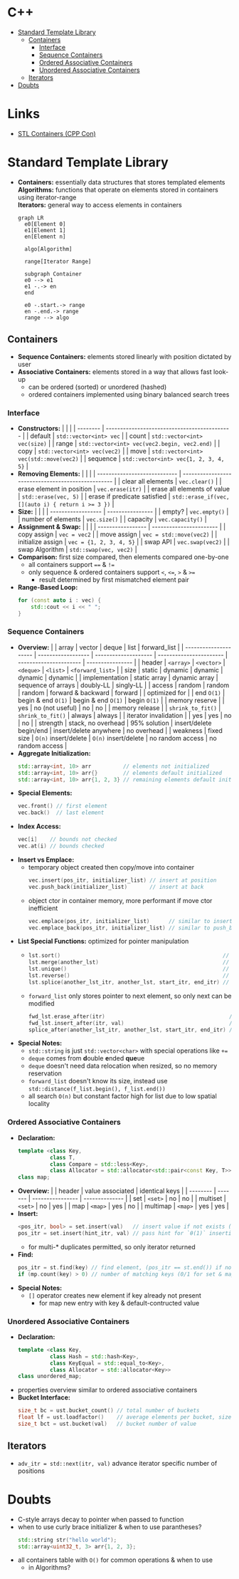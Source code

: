 # C++ <!-- omit from toc -->
- [Standard Template Library](#standard-template-library)
  - [Containers](#containers)
    - [Interface](#interface)
    - [Sequence Containers](#sequence-containers)
    - [Ordered Associative Containers](#ordered-associative-containers)
    - [Unordered Associative Containers](#unordered-associative-containers)
  - [Iterators](#iterators)
- [Doubts](#doubts)

# Links <!-- omit from toc -->
- [STL Containers (CPP Con)](https://www.youtube.com/watch?v=ZMUKa2kWtTk)

# Standard Template Library

- **Containers:** essentially data structures that stores templated elements  
  **Algorithms:** functions that operate on elements stored in containers using iterator-range  
  **Iterators:** general way to access elements in containers
  ```mermaid
  graph LR
    e0[Element 0]
    e1[Element 1]
    en[Element n]

    algo[Algorithm]

    range[Iterator Range]

    subgraph Container
    e0 --> e1
    e1 -.-> en
    end

    e0 -.start.-> range
    en -.end.-> range
    range --> algo
  ```
## Containers
- **Sequence Containers:** elements stored linearly with position dictated by user
- **Associative Containers:** elements stored in a way that allows fast look-up
    - can be ordered (sorted) or unordered (hashed)
    - ordered containers implemented using binary balanced search trees

### Interface
- **Constructors:**
  |          |                                              |
  | -------- | -------------------------------------------- |
  | default  | `std::vector<int> vec`                       |
  | count    | `std::vector<int> vec(size)`                 |
  | range    | `std::vector<int> vec(vec2.begin, vec2.end)` |
  | copy     | `std::vector<int> vec(vec2)`                 |
  | move     | `std::vector<int> vec(std::move(vec2)`       |
  | sequence | `std::vector<int> vec{1, 2, 3, 4, 5}`        |
- **Removing Elements:**
  |                              |                                                    |
  | ---------------------------- | -------------------------------------------------- |
  | clear all elements           | `vec.clear()`                                      |
  | erase element in position    | `vec.erase(itr)`                                   |
  | erase all elements of value  | `std::erase(vec, 5)`                               |
  | erase if predicate satisfied | `std::erase_if(vec, [](auto i) { return i >= 3 })` |
- **Size:**
  |                    |                  |
  | ------------------ | ---------------- |
  | empty?             | `vec.empty()`    |
  | number of elements | `vec.size()`     |
  | capacity           | `vec.capacity()` |
- **Assignment & Swap:**
  |                   |                         |
  | ----------------- | ----------------------- |
  | copy assign       | `vec = vec2`            |
  | move assign       | `vec = std::move(vec2)` |
  | initialize assign | `vec = {1, 2, 3, 4, 5}` |
  | swap API          | `vec.swap(vec2)`        |
  | swap Algorithm    | `std::swap(vec, vec2)`  |
- **Comparison:** first size compared, then elements compared one-by-one
  - all containers support `==` & `!=`
  - only sequence & ordered containers support `<`, `<=`, `>` & `>=`
    - result determined by first mismatched element pair
- **Range-Based Loop:**
  ```cpp
  for (const auto i : vec) {
      std::cout << i << " ";
  }
  ```

### Sequence Containers
- **Overview:**
  |                       | array              | vector               | deque                   | list                   | forward_list     |
  | --------------------- | ------------------ | -------------------- | ----------------------- | ---------------------- | ---------------- |
  | header                | `<array>`          | `<vector>`           | `<deque>`               | `<list>`               | `<forward_list>` |
  | size                  | static             | dynamic              | dynamic                 | dynamic                | dynamic          |
  | implementation        | static array       | dynamic array        | sequence of arrays      | doubly-LL              | singly-LL        |
  | access                | random             | random               | random                  | forward & backward     | forward          |
  | optimized for         |                    | end `O(1)`           | begin & end `O(1)`      | begin & end `O(1)`     | begin `O(1)`     |
  | memory reserve        |                    | yes                  | no (not useful)         | no                     | no               |
  | memory release        |                    | `shrink_to_fit()`    | `shrink_to_fit()`       | always                 | always           |
  | iterator invalidation |                    | yes                  | yes                     | no                     | no               |
  | strength              | stack, no overhead | 95% solution         | insert/delete begin/end | insert/delete anywhere | no overhead      |
  | weakness              | fixed size         | `O(n)` insert/delete | `O(n)` insert/delete    | no random access       | no random access |
- **Aggregate Initialization:**
  ```cpp
  std::array<int, 10> arr          // elements not initialized
  std::array<int, 10> arr{}        // elements default initialized
  std::array<int, 10> arr{1, 2, 3} // remaining elements default initialized
  ```
- **Special Elements:**
    ```cpp
    vec.front() // first element
    vec.back()  // last element
    ```
- **Index Access:**
  ```cpp
  vec[i]    // bounds not checked
  vec.at(i) // bounds checked
  ```
- **Insert vs Emplace:**
  - temporary object created then copy/move into container
    ```cpp
    vec.insert(pos_itr, initializer_list) // insert at position
    vec.push_back(initializer_list)       // insert at back
    ```
  - object ctor in container memory, more performant if move ctor inefficient
    ```cpp
    vec.emplace(pos_itr, initializer_list)      // similar to insert
    vec.emplace_back(pos_itr, initializer_list) // similar to push_back
    ```
- **List Special Functions:** optimized for pointer manipulation
  - ```cpp
    lst.sort()                                                   // sort elements
    lst.merge(another_lst)                                       // merge sorted lists
    lst.unique()                                                 // remove consecutive duplicate elements
    lst.reverse()                                                // reverse order of elements
    lst.splice(another_lst_itr, another_lst, start_itr, end_itr) // move elements between iterator range
    ```
  - `forward_list` only stores pointer to next element, so only next can be modified
    ```cpp
    fwd_lst.erase_after(itr)                                       // similar to erase
    fwd_lst.insert_after(itr, val)                                 // similar to insert
    splice_after(another_lst_itr, another_lst, start_itr, end_itr) // similar to splice
    ```
- **Special Notes:**
  - `std::string` is just `std::vector<char>` with special operations like `+=`
  - `deque` comes from **d**ouble **e**nded **que**ue
  - `deque` doesn't need data relocation when resized, so no memory reservation
  - `forward_list` doesn't know its size, instead use `std::distance(f_list.begin(), f_list.end())`
  - all search `O(n)` but constant factor high for list due to low spatial locality

### Ordered Associative Containers
- **Declaration:**
  ```cpp
  template <class Key,
            class T,
            class Compare = std::less<Key>,
            class Allocator = std::allocator<std::pair<const Key, T>>>
  class map;
  ```
- **Overview:**
  |          | header  | value associated | identical keys |
  | -------- | ------- | ---------------- | -------------- |
  | set      | `<set>` | no               | no             |
  | multiset | `<set>` | no               | yes            |
  | map      | `<map>` | yes              | no             |
  | multimap | `<map>` | yes              | yes            |
- **Insert:**
  ```cpp
  <pos_itr, bool> = set.insert(val)   // insert value if not exists (check bool)
  pos_itr = set.insert(hint_itr, val) // pass hint for `θ(1)` insertion
  ```
  - for multi-* duplicates permitted, so only iterator returned 
- **Find:**
  ```cpp
  pos_itr = st.find(key) // find element, (pos_itr == st.end()) if not present
  if (mp.count(key) > 0) // number of matching keys (0/1 for set & map)
  ```
- **Special Notes:**
  - `[]` operator creates new element if key already not present
    - for map new entry with key & default-contructed value

### Unordered Associative Containers
- **Declaration:**
  ```cpp
  template <class Key,
            class Hash = std::hash<Key>,
            class KeyEqual = std::equal_to<Key>,
            class Allocator = std::allocator<Key>>
  class unordered_map;
  ```
- properties overview similar to ordered associative containers
- **Bucket Interface:**
  ```cpp
  size_t bc = ust.bucket_count() // total number of buckets
  float lf = ust.loadfactor()    // average elements per bucket, size()/bucket_count()
  size_t bct = ust.bucket(val)   // bucket number of value
  ```

## Iterators
- `adv_itr = std::next(itr, val)` advance iterator specific number of positions

# Doubts
- C-style arrays decay to pointer when passed to function
- when to use curly brace initializer & when to use parantheses?
  ```cpp
  std::string str("hello world");
  std::array<uint32_t, 3> arr{1, 2, 3};
  ```
- all containers table with `O()` for common operations & when to use
  - in Algorithms?